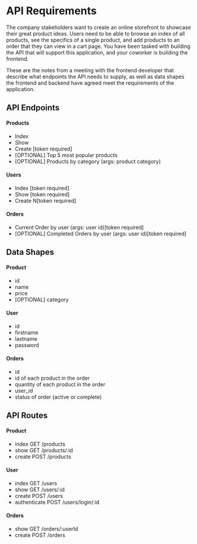 # API Requirements

The company stakeholders want to create an online storefront to showcase their great product ideas. Users need to be able to browse an index of all products, see the specifics of a single product, and add products to an order that they can view in a cart page. You have been tasked with building the API that will support this application, and your coworker is building the frontend.

These are the notes from a meeting with the frontend developer that describe what endpoints the API needs to supply, as well as data shapes the frontend and backend have agreed meet the requirements of the application.

## API Endpoints

#### Products

- Index
- Show
- Create [token required]
- [OPTIONAL] Top 5 most popular products
- [OPTIONAL] Products by category (args: product category)

#### Users

- Index [token required]
- Show [token required]
- Create N[token required]

#### Orders

- Current Order by user (args: user id)[token required]
- [OPTIONAL] Completed Orders by user (args: user id)[token required]

## Data Shapes

#### Product

- id
- name
- price
- [OPTIONAL] category

#### User

- id
- firstname
- lastname
- password

#### Orders

- id
- id of each product in the order
- quantity of each product in the order
- user_id
- status of order (active or complete)

## API Routes

#### Product

- index GET /products
- show GET /products/:id
- create POST /products

#### User

- index GET /users
- show GET /users/:id
- create POST /users
- authenticate POST /users/login/:id

#### Orders

- show GET /orders/:userId
- create POST /orders
